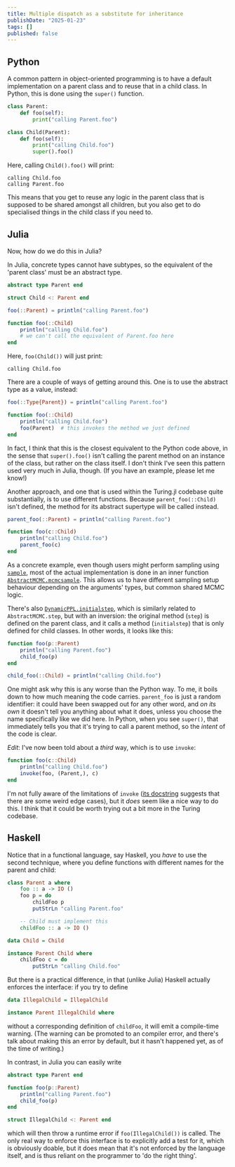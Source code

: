 ```yaml
---
title: Multiple dispatch as a substitute for inheritance
publishDate: "2025-01-23"
tags: []
published: false
---
```


## Python

A common pattern in object-oriented programming is to have a default implementation on a parent class and to reuse that in a child class.
In Python, this is done using the `super()` function.

```python
class Parent:
    def foo(self):
        print("calling Parent.foo")

class Child(Parent):
    def foo(self):
        print("calling Child.foo")
        super().foo()
```

Here, calling `Child().foo()` will print:

```
calling Child.foo
calling Parent.foo
```

This means that you get to reuse any logic in the parent class that is supposed to be shared amongst all children, but you also get to do specialised things in the child class if you need to.

## Julia

Now, how do we do this in Julia?

In Julia, concrete types cannot have subtypes, so the equivalent of the 'parent class' must be an abstract type.

```julia
abstract type Parent end

struct Child <: Parent end

foo(::Parent) = println("calling Parent.foo")

function foo(::Child)
    println("calling Child.foo")
    # we can't call the equivalent of Parent.foo here
end
```

Here, `foo(Child())` will just print:

```
calling Child.foo
```

There are a couple of ways of getting around this.
One is to use the abstract type as a value, instead:

```julia
foo(::Type{Parent}) = println("calling Parent.foo")

function foo(::Child)
    println("calling Child.foo")
    foo(Parent)  # this invokes the method we just defined
end
```

In fact, I think that this is the closest equivalent to the Python code above, in the sense that `super().foo()` isn't calling the parent method on an instance of the class, but rather on the class itself.
I don't think I've seen this pattern used very much in Julia, though.
(If you have an example, please let me know!)

Another approach, and one that is used within the Turing.jl codebase quite substantially, is to use different functions.
Because `parent_foo(::Child)` isn't defined, the method for its abstract supertype will be called instead.

```julia
parent_foo(::Parent) = println("calling Parent.foo")

function foo(c::Child)
    println("calling Child.foo")
    parent_foo(c)
end
```

As a concrete example, even though users might perform sampling using [`sample`](https://github.com/TuringLang/AbstractMCMC.jl/blob/217200e5af0583fed8e476d42186ef610e3f9ddc/src/sample.jl#L54-L62), most of the actual implementation is done in an inner function [`AbstractMCMC.mcmcsample`](https://github.com/TuringLang/AbstractMCMC.jl/blob/217200e5af0583fed8e476d42186ef610e3f9ddc/src/sample.jl#L108-L122).
This allows us to have different sampling setup behaviour depending on the arguments' types, but common shared MCMC logic.

There's also [`DynamicPPL.initialstep`](https://github.com/TuringLang/DynamicPPL.jl/blob/727da635d290c22bc978dd09febe229bb8e7c906/src/sampler.jl#L112-L131), which is similarly related to `AbstractMCMC.step`, but with an inversion: the original method (`step`) is defined on the parent class, and it calls a method (`initialstep`) that is only defined for child classes.
In other words, it looks like this:

```julia
function foo(p::Parent)
    println("calling Parent.foo")
    child_foo(p)
end

child_foo(::Child) = println("calling Child.foo")
```

One might ask why this is any worse than the Python way.
To me, it boils down to how much meaning the code carries.
`parent_foo` is just a random identifier: it could have been swapped out for any other word, and _on its own_ it doesn't tell you anything about what it does, unless you choose the name specifically like we did here.
In Python, when you see `super()`, that immediately tells you that it's trying to call a parent method, so the _intent_ of the code is clear.

_Edit_: I've now been told about a _third_ way, which is to use `invoke`:

```julia
function foo(c::Child)
    println("calling Child.foo")
    invoke(foo, (Parent,), c)
end
```

I'm not fully aware of the limitations of `invoke` ([its docstring](https://docs.julialang.org/en/v1/base/base/#Core.invoke) suggests that there are some weird edge cases), but it _does_ seem like a nice way to do this.
I think that it could be worth trying out a bit more in the Turing codebase.

## Haskell

Notice that in a functional language, say Haskell, you _have_ to use the second technique, where you define functions with different names for the parent and child:

```haskell
class Parent a where
    foo :: a -> IO ()
    foo p = do
        childFoo p
        putStrLn "calling Parent.foo"

    -- Child must implement this
    childFoo :: a -> IO ()

data Child = Child

instance Parent Child where
    childFoo c = do
        putStrLn "calling Child.foo"
```

But there is a practical difference, in that (unlike Julia) Haskell actually enforces the interface: if you try to define 

```haskell
data IllegalChild = IllegalChild

instance Parent IllegalChild where
```

without a corresponding definition of `childFoo`, it will emit a compile-time warning.
(The warning can be promoted to an compiler error, and there's talk about making this an error by default, but it hasn't happened yet, as of the time of writing.)

In contrast, in Julia you can easily write

```julia
abstract type Parent end

function foo(p::Parent)
    println("calling Parent.foo")
    child_foo(p)
end

struct IllegalChild <: Parent end
```

which will then throw a runtime error if `foo(IllegalChild())` is called.
The only real way to enforce this interface is to explicitly add a test for it, which is obviously doable, but it does mean that it's not enforced by the language itself, and is thus reliant on the programmer to 'do the right thing'.
